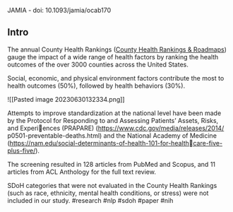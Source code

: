 JAMIA - doi: 10.1093/jamia/ocab170

## Intro 
The annual County Health Rankings ([County Health Rankings & Roadmaps](https://www.countyhealthrankings.org/)) gauge the impact of a wide range of health factors by ranking the health outcomes of the over 3000 counties across the United States.

Social, economic, and physical environment factors contribute the most to health outcomes (50%), followed by health behaviors (30%). 

![[Pasted image 20230630132334.png]]

Attempts to improve standardization at the national level have been made by the Protocol for Responding to and Assessing Patients’ Assets, Risks, and Experiences (PRAPARE) (https://www.cdc.gov/media/releases/2014/ p0501-preventable-deaths.html) and the National Academy of Medicine (https://nam.edu/social-determinants-of-health-101-for-healthcare-five-plus-five/).

The screening resulted in 128 articles from PubMed and Scopus, and 11 articles from ACL Anthology for the full text review.

SDoH categories that were not evaluated in the County Health Rankings (such as race, ethnicity, mental health conditions, or stress) were not included in our study.
#research
#nlp
#sdoh
#paper
#nih
